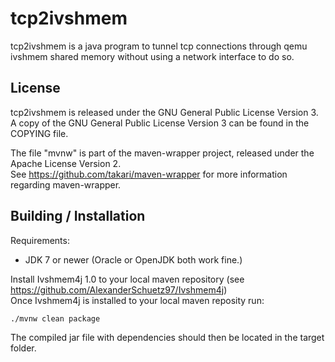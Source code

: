 # tcp2ivshmem
tcp2ivshmem is a java program to tunnel tcp connections through qemu ivshmem shared memory without using a network interface to do so.
## License
tcp2ivshmem is released under the GNU General Public License Version 3. <br>A copy of the GNU General Public License Version 3 can be found in the COPYING file.<br>

The file "mvnw" is part of the maven-wrapper project, released under the Apache License Version 2.<br>
See https://github.com/takari/maven-wrapper for more information regarding maven-wrapper.
## Building / Installation
Requirements:
* JDK 7 or newer (Oracle or OpenJDK both work fine.)

Install Ivshmem4j 1.0 to your local maven repository (see https://github.com/AlexanderSchuetz97/Ivshmem4j)<br>
Once Ivshmem4j is installed to your local maven reposity run:
````
./mvnw clean package
````
The compiled jar file with dependencies should then be located in the target folder.
